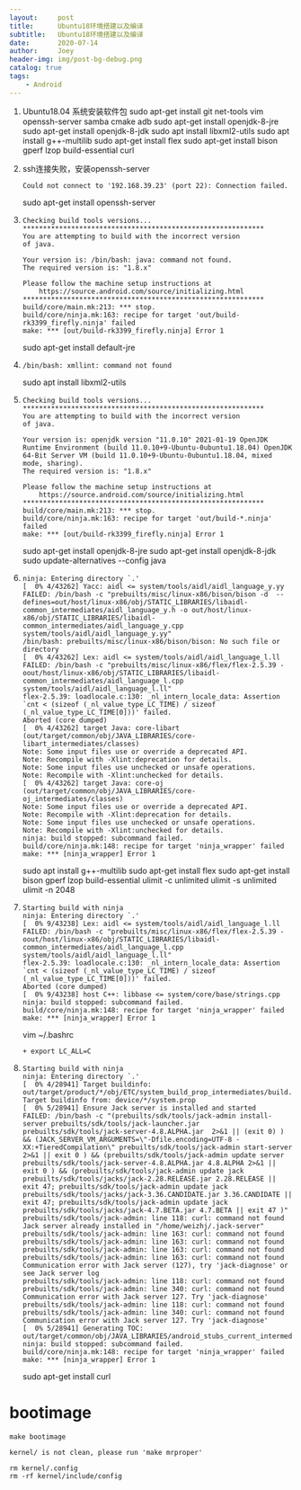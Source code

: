 ```yaml
---
layout:     post
title:      Ubuntu18环境搭建以及编译
subtitle:   Ubuntu18环境搭建以及编译
date:       2020-07-14
author:     Joey
header-img: img/post-bg-debug.png
catalog: true
tags:
    - Android
---
```


1. Ubuntu18.04 系统安装软件包
   sudo apt-get install git net-tools vim openssh-server samba cmake adb
   sudo apt-get install openjdk-8-jre
   sudo apt-get install openjdk-8-jdk
   sudo apt install libxml2-utils
   sudo apt install g++-multilib
   sudo apt-get install flex
   sudo apt-get install bison gperf lzop build-essential curl

2. ssh连接失败，安装openssh-server

   ```
   Could not connect to '192.168.39.23' (port 22): Connection failed.
   ```

   sudo apt-get install openssh-server

3. ```
   Checking build tools versions...
   ************************************************************
   You are attempting to build with the incorrect version
   of java.
    
   Your version is: /bin/bash: java: command not found.
   The required version is: "1.8.x"
    
   Please follow the machine setup instructions at
       https://source.android.com/source/initializing.html
   ************************************************************
   build/core/main.mk:213: *** stop.
   build/core/ninja.mk:163: recipe for target 'out/build-rk3399_firefly.ninja' failed
   make: *** [out/build-rk3399_firefly.ninja] Error 1
   ```

   sudo apt-get install default-jre

4. ```
   /bin/bash: xmllint: command not found
   ```

   sudo apt install libxml2-utils

5. ```
   Checking build tools versions...
   ************************************************************
   You are attempting to build with the incorrect version
   of java.
    
   Your version is: openjdk version "11.0.10" 2021-01-19 OpenJDK Runtime Environment (build 11.0.10+9-Ubuntu-0ubuntu1.18.04) OpenJDK 64-Bit Server VM (build 11.0.10+9-Ubuntu-0ubuntu1.18.04, mixed mode, sharing).
   The required version is: "1.8.x"
    
   Please follow the machine setup instructions at
       https://source.android.com/source/initializing.html
   ************************************************************
   build/core/main.mk:213: *** stop.
   build/core/ninja.mk:163: recipe for target 'out/build-*.ninja' failed
   make: *** [out/build-rk3399_firefly.ninja] Error 1
   ```

   sudo apt-get install openjdk-8-jre
   sudo apt-get install openjdk-8-jdk
   sudo update-alternatives --config java

6. ```
   ninja: Entering directory `.'
   [  0% 4/43262] Yacc: aidl <= system/tools/aidl/aidl_language_y.yy
   FAILED: /bin/bash -c "prebuilts/misc/linux-x86/bison/bison -d  --defines=out/host/linux-x86/obj/STATIC_LIBRARIES/libaidl-common_intermediates/aidl_language_y.h -o out/host/linux-x86/obj/STATIC_LIBRARIES/libaidl-common_intermediates/aidl_language_y.cpp system/tools/aidl/aidl_language_y.yy"
   /bin/bash: prebuilts/misc/linux-x86/bison/bison: No such file or directory
   [  0% 4/43262] Lex: aidl <= system/tools/aidl/aidl_language_l.ll
   FAILED: /bin/bash -c "prebuilts/misc/linux-x86/flex/flex-2.5.39 -oout/host/linux-x86/obj/STATIC_LIBRARIES/libaidl-common_intermediates/aidl_language_l.cpp system/tools/aidl/aidl_language_l.ll"
   flex-2.5.39: loadlocale.c:130: _nl_intern_locale_data: Assertion `cnt < (sizeof (_nl_value_type_LC_TIME) / sizeof (_nl_value_type_LC_TIME[0]))' failed.
   Aborted (core dumped)
   [  0% 4/43262] target Java: core-libart (out/target/common/obj/JAVA_LIBRARIES/core-libart_intermediates/classes)
   Note: Some input files use or override a deprecated API.
   Note: Recompile with -Xlint:deprecation for details.
   Note: Some input files use unchecked or unsafe operations.
   Note: Recompile with -Xlint:unchecked for details.
   [  0% 4/43262] target Java: core-oj (out/target/common/obj/JAVA_LIBRARIES/core-oj_intermediates/classes)
   Note: Some input files use or override a deprecated API.
   Note: Recompile with -Xlint:deprecation for details.
   Note: Some input files use unchecked or unsafe operations.
   Note: Recompile with -Xlint:unchecked for details.
   ninja: build stopped: subcommand failed.
   build/core/ninja.mk:148: recipe for target 'ninja_wrapper' failed
   make: *** [ninja_wrapper] Error 1
   ```

   sudo apt install g++-multilib
   sudo apt-get install flex
   sudo apt-get install bison gperf lzop build-essential 
   ulimit -c unlimited
   ulimit -s unlimited
   ulimit -n 2048

7. ```
   Starting build with ninja
   ninja: Entering directory `.'
   [  0% 9/43238] Lex: aidl <= system/tools/aidl/aidl_language_l.ll
   FAILED: /bin/bash -c "prebuilts/misc/linux-x86/flex/flex-2.5.39 -oout/host/linux-x86/obj/STATIC_LIBRARIES/libaidl-common_intermediates/aidl_language_l.cpp system/tools/aidl/aidl_language_l.ll"
   flex-2.5.39: loadlocale.c:130: _nl_intern_locale_data: Assertion `cnt < (sizeof (_nl_value_type_LC_TIME) / sizeof (_nl_value_type_LC_TIME[0]))' failed.
   Aborted (core dumped)
   [  0% 9/43238] host C++: libbase <= system/core/base/strings.cpp
   ninja: build stopped: subcommand failed.
   build/core/ninja.mk:148: recipe for target 'ninja_wrapper' failed
   make: *** [ninja_wrapper] Error 1
   ```

   vim ~/.bashrc

   ```
   + export LC_ALL=C
   ```

8. ```
   Starting build with ninja
   ninja: Entering directory `.'
   [  0% 4/28941] Target buildinfo: out/target/product/*/obj/ETC/system_build_prop_intermediates/build.prop
   Target buildinfo from: device/*/system.prop
   [  0% 5/28941] Ensure Jack server is installed and started
   FAILED: /bin/bash -c "(prebuilts/sdk/tools/jack-admin install-server prebuilts/sdk/tools/jack-launcher.jar prebuilts/sdk/tools/jack-server-4.8.ALPHA.jar  2>&1 || (exit 0) ) && (JACK_SERVER_VM_ARGUMENTS=\"-Dfile.encoding=UTF-8 -XX:+TieredCompilation\" prebuilts/sdk/tools/jack-admin start-server 2>&1 || exit 0 ) && (prebuilts/sdk/tools/jack-admin update server prebuilts/sdk/tools/jack-server-4.8.ALPHA.jar 4.8.ALPHA 2>&1 || exit 0 ) && (prebuilts/sdk/tools/jack-admin update jack prebuilts/sdk/tools/jacks/jack-2.28.RELEASE.jar 2.28.RELEASE || exit 47; prebuilts/sdk/tools/jack-admin update jack prebuilts/sdk/tools/jacks/jack-3.36.CANDIDATE.jar 3.36.CANDIDATE || exit 47; prebuilts/sdk/tools/jack-admin update jack prebuilts/sdk/tools/jacks/jack-4.7.BETA.jar 4.7.BETA || exit 47 )"
   prebuilts/sdk/tools/jack-admin: line 118: curl: command not found
   Jack server already installed in "/home/weizhj/.jack-server"
   prebuilts/sdk/tools/jack-admin: line 163: curl: command not found
   prebuilts/sdk/tools/jack-admin: line 163: curl: command not found
   prebuilts/sdk/tools/jack-admin: line 163: curl: command not found
   prebuilts/sdk/tools/jack-admin: line 163: curl: command not found
   Communication error with Jack server (127), try 'jack-diagnose' or see Jack server log
   prebuilts/sdk/tools/jack-admin: line 118: curl: command not found
   prebuilts/sdk/tools/jack-admin: line 340: curl: command not found
   Communication error with Jack server 127. Try 'jack-diagnose'
   prebuilts/sdk/tools/jack-admin: line 118: curl: command not found
   prebuilts/sdk/tools/jack-admin: line 340: curl: command not found
   Communication error with Jack server 127. Try 'jack-diagnose'
   [  0% 5/28941] Generating TOC: out/target/common/obj/JAVA_LIBRARIES/android_stubs_current_intermediates/classes.jar.toc
   ninja: build stopped: subcommand failed.
   build/core/ninja.mk:148: recipe for target 'ninja_wrapper' failed
   make: *** [ninja_wrapper] Error 1
   ```

   sudo apt-get install curl



# bootimage

	make bootimage

	kernel/ is not clean, please run 'make mrproper'

	rm kernel/.config
	rm -rf kernel/include/config

